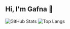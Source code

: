 ## Hi, I'm Gafna 👋
![GitHub Stats](https://github-readme-stats.vercel.app/api?username=GafnaPrabowo&show_icons=true&theme=radical)
![Top Langs](https://github-readme-stats.vercel.app/api/top-langs/?username=GafnaPrabowo&layout=compact&theme=radical)
